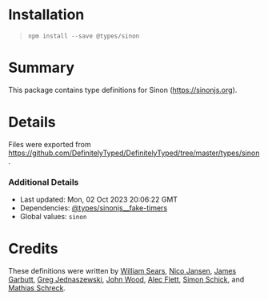 # Installation
> `npm install --save @types/sinon`

# Summary
This package contains type definitions for Sinon (https://sinonjs.org).

# Details
Files were exported from https://github.com/DefinitelyTyped/DefinitelyTyped/tree/master/types/sinon.

### Additional Details
 * Last updated: Mon, 02 Oct 2023 20:06:22 GMT
 * Dependencies: [@types/sinonjs__fake-timers](https://npmjs.com/package/@types/sinonjs__fake-timers)
 * Global values: `sinon`

# Credits
These definitions were written by [William Sears](https://github.com/mrbigdog2u), [Nico Jansen](https://github.com/nicojs), [James Garbutt](https://github.com/43081j), [Greg Jednaszewski](https://github.com/gjednaszewski), [John Wood](https://github.com/johnjesse), [Alec Flett](https://github.com/alecf), [Simon Schick](https://github.com/SimonSchick), and [Mathias Schreck](https://github.com/lo1tuma).
